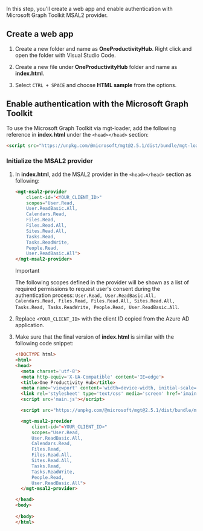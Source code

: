 In this step, you'll create a web app and enable authentication with Microsoft Graph Toolkit MSAL2 provider.

## Create a web app

1. Create a new folder and name as **OneProductivityHub**. Right click and open the folder with Visual Studio Code.  

1. Create a new file under **OneProductivityHub** folder and name as **index.html**.

1. Select `CTRL + SPACE` and choose **HTML sample** from the options.

## Enable authentication with the Microsoft Graph Toolkit

To use the Microsoft Graph Toolkit via mgt-loader, add the following reference in **index.html** under the `<head></head>` section:

```HTML
<script src="https://unpkg.com/@microsoft/mgt@2.5.1/dist/bundle/mgt-loader.js"></script>
```

### Initialize the MSAL2 provider

1. In **index.html**, add the MSAL2 provider in the `<head></head>` section as following:

    ```HTML
    <mgt-msal2-provider 
        client-id="<YOUR_CLIENT_ID>"
        scopes="User.Read,
        User.ReadBasic.All,
        Calendars.Read,
        Files.Read,
        Files.Read.All,
        Sites.Read.All,
        Tasks.Read,
        Tasks.ReadWrite,
        People.Read,
        User.ReadBasic.All">    
    </mgt-msal2-provider>
    ```

    > [!IMPORTANT]
    > The following scopes defined in the provider will be shown as a list of required permissions to request user's consent during the authentication process: `User.Read, User.ReadBasic.All, Calendars.Read, Files.Read, Files.Read.All, Sites.Read.All, Tasks.Read, Tasks.ReadWrite, People.Read, User.ReadBasic.All`.

1. Replace `<YOUR_CLIENT_ID>` with the client ID copied from the Azure AD application.

1. Make sure that the final version of **index.html** is similar with the following code snippet:

    ```html
    <!DOCTYPE html>
    <html>
    <head>
      <meta charset='utf-8'>
      <meta http-equiv='X-UA-Compatible' content='IE=edge'>
      <title>One Productivity Hub</title>
      <meta name='viewport' content='width=device-width, initial-scale=1'>
      <link rel='stylesheet' type='text/css' media='screen' href='imainndex.css'>
      <script src='main.js'></script>
    
      <script src="https://unpkg.com/@microsoft/mgt@2.5.1/dist/bundle/mgt-loader.js"></script>
    
      <mgt-msal2-provider 
          client-id="<YOUR_CLIENT_ID>"
          scopes="User.Read,
          User.ReadBasic.All,
          Calendars.Read,
          Files.Read,
          Files.Read.All,
          Sites.Read.All,
          Tasks.Read,
          Tasks.ReadWrite,
          People.Read,
          User.ReadBasic.All">    
      </mgt-msal2-provider>
    
    </head>
    <body>
       
    </body>
    </html>
    ```

